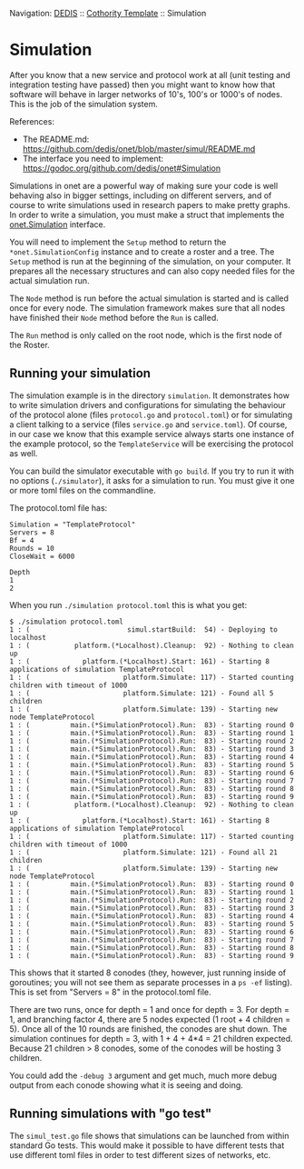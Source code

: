 Navigation: [DEDIS](https://github.com/dedis/doc/tree/master/README.md) ::
[Cothority Template](../README.md) ::
Simulation

# Simulation

After you know that a new service and protocol work at all (unit testing and integration testing have passed) then you might want to know how that software will behave in larger networks of 10's, 100's or 1000's of nodes. This is the job of the simulation system.

References:
* The README.md: https://github.com/dedis/onet/blob/master/simul/README.md
* The interface you need to implement: https://godoc.org/github.com/dedis/onet#Simulation

Simulations in onet are a powerful way of making sure your code is well behaving
also in bigger settings, including on different servers, and of course to write
simulations used in research papers to make pretty graphs.
In order to write a simulation, you must make a struct that implements the [onet.Simulation](https://godoc.org/github.com/dedis/onet#Simulation) interface.

You will need to implement the `Setup` method to return the
`*onet.SimulationConfig` instance and to create a roster and a tree. The `Setup`
method is run at the beginning of the simulation, on your computer. It prepares
all the necessary structures and can also copy needed files for the actual simulation
run.

The `Node` method is run before the actual simulation is started and is called
once for every node. The simulation framework makes sure that all nodes have
finished their `Node` method before the `Run` is called.

The `Run` method is only called on the root node, which is the first node of
the Roster.

## Running your simulation

The simulation example is in the directory `simulation`. It demonstrates how to
write simulation drivers and configurations for simulating the behaviour of the
protocol alone (files `protocol.go` and `protocol.toml`) or for simulating a client
talking to a service (files `service.go` and `service.toml`). Of course, in our case
we know that this example service always starts one instance of the example
protocol, so the `TemplateService` will be exercising the protocol as well.

You can build the simulator executable with `go build`. If you try to run it
with no options (`./simulator`), it asks for a simulation to run. You must give
it one or more toml files on the commandline.

The protocol.toml file has:

```
Simulation = "TemplateProtocol"
Servers = 8
Bf = 4
Rounds = 10
CloseWait = 6000

Depth
1
2
```

When you run `./simulation protocol.toml` this is what you get:

```
$ ./simulation protocol.toml
1 : (                        simul.startBuild:  54) - Deploying to localhost
1 : (           platform.(*Localhost).Cleanup:  92) - Nothing to clean up
1 : (             platform.(*Localhost).Start: 161) - Starting 8 applications of simulation TemplateProtocol
1 : (                       platform.Simulate: 117) - Started counting children with timeout of 1000
1 : (                       platform.Simulate: 121) - Found all 5 children
1 : (                       platform.Simulate: 139) - Starting new node TemplateProtocol
1 : (          main.(*SimulationProtocol).Run:  83) - Starting round 0
1 : (          main.(*SimulationProtocol).Run:  83) - Starting round 1
1 : (          main.(*SimulationProtocol).Run:  83) - Starting round 2
1 : (          main.(*SimulationProtocol).Run:  83) - Starting round 3
1 : (          main.(*SimulationProtocol).Run:  83) - Starting round 4
1 : (          main.(*SimulationProtocol).Run:  83) - Starting round 5
1 : (          main.(*SimulationProtocol).Run:  83) - Starting round 6
1 : (          main.(*SimulationProtocol).Run:  83) - Starting round 7
1 : (          main.(*SimulationProtocol).Run:  83) - Starting round 8
1 : (          main.(*SimulationProtocol).Run:  83) - Starting round 9
1 : (           platform.(*Localhost).Cleanup:  92) - Nothing to clean up
1 : (             platform.(*Localhost).Start: 161) - Starting 8 applications of simulation TemplateProtocol
1 : (                       platform.Simulate: 117) - Started counting children with timeout of 1000
1 : (                       platform.Simulate: 121) - Found all 21 children
1 : (                       platform.Simulate: 139) - Starting new node TemplateProtocol
1 : (          main.(*SimulationProtocol).Run:  83) - Starting round 0
1 : (          main.(*SimulationProtocol).Run:  83) - Starting round 1
1 : (          main.(*SimulationProtocol).Run:  83) - Starting round 2
1 : (          main.(*SimulationProtocol).Run:  83) - Starting round 3
1 : (          main.(*SimulationProtocol).Run:  83) - Starting round 4
1 : (          main.(*SimulationProtocol).Run:  83) - Starting round 5
1 : (          main.(*SimulationProtocol).Run:  83) - Starting round 6
1 : (          main.(*SimulationProtocol).Run:  83) - Starting round 7
1 : (          main.(*SimulationProtocol).Run:  83) - Starting round 8
1 : (          main.(*SimulationProtocol).Run:  83) - Starting round 9
```

This shows that it started 8 conodes (they, however, just running inside of
goroutines; you will not see them as separate processes in a `ps -ef` listing).
This is set from "Servers = 8" in the protocol.toml file.

There are two runs, once for depth = 1 and once for depth = 3. For depth = 1,
and branching factor 4, there are 5 nodes expected (1 root + 4 children = 5).
Once all of the 10 rounds are finished, the conodes are shut down. The
simulation continues for depth = 3, with 1 + 4 + 4*4 = 21 children expected.
Because 21 children > 8 conodes, some of the conodes will be hosting 3 children.

You could add the `-debug 3` argument and get much, much more debug output from
each conode showing what it is seeing and doing.

## Running simulations with "go test"

The `simul_test.go` file shows that simulations can be launched from within
standard Go tests. This would make it possible to have different tests that use
different toml files in order to test different sizes of networks, etc.
